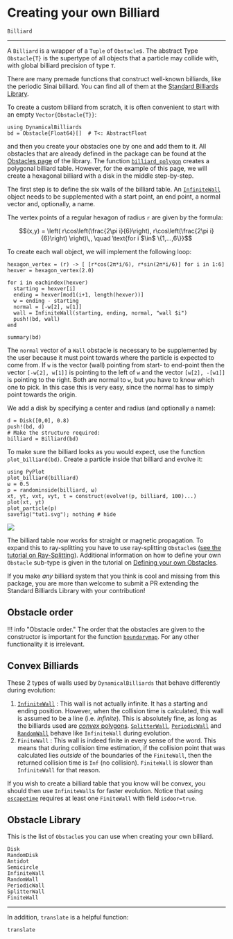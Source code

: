 # Creating your own Billiard
```@docs
Billiard
```
---

A `Billiard` is a wrapper of a `Tuple` of `Obstacle`s.
The abstract Type `Obstacle{T}` is the supertype of all objects that a particle may collide with, with global billiard precision of type `T`.

There are many premade functions that construct well-known billiards, like the periodic Sinai billiard.
You can find all of them at the [Standard Billiards Library](/basic/high_level/#standard-billiards-library).

To create a custom billiard from scratch, it is often convenient to start with an empty `Vector{Obstacle{T}}`:
```@example tut1
using DynamicalBilliards
bd = Obstacle{Float64}[]  # T<: AbstractFloat
```
and then you create your obstacles one by one and add them to it. All obstacles that are already defined in the package
can be found at the [Obstacles page](/basic/library/#obstacles) of the library. The function [`billiard_polygon`](@ref) creates a polygonal billiard table.
However, for the example of this page, we will create a hexagonal billiard with a disk in the middle step-by-step.

The first step is to define the six walls of the billiard table.
An [`InfiniteWall`](@ref) object needs to be supplemented with a start point, an end point, a normal vector and, optionally, a name.

The vertex points of a regular hexagon of radius `r` are given by the formula:
```math
(x,y) = \left( r\cos\left(\frac{2\pi i}{6}\right), r\cos\left(\frac{2\pi i}{6}\right) \right)\,, \quad \text{for i $\in$ \{1,...,6\}}
```
To create each wall object, we will implement the following loop:
```@example tut1
hexagon_vertex = (r) -> [ [r*cos(2π*i/6), r*sin(2π*i/6)] for i in 1:6]
hexver = hexagon_vertex(2.0)

for i in eachindex(hexver)
  starting = hexver[i]
  ending = hexver[mod1(i+1, length(hexver))]
  w = ending - starting
  normal = [-w[2], w[1]]
  wall = InfiniteWall(starting, ending, normal, "wall $i")
  push!(bd, wall)
end

summary(bd)
```

The `normal` vector of a `Wall` obstacle is necessary to be supplemented by the user because it must point towards where the particle is expected to come from. If `w` is the vector (wall) pointing from start- to end-point then the vector `[-w[2], w[1]]` is pointing to the left of `w` and the vector `[w[2], -[w1]]` is pointing to the right. Both are normal to `w`, but you have to know which one to pick. In this case this is very easy, since the normal has to simply point towards the origin.

We add a disk by specifying a center and radius (and optionally a name):
```@example tut1
d = Disk([0,0], 0.8)
push!(bd, d)
# Make the structure required:
billiard = Billiard(bd)
```
To make sure the billiard looks as you would expect, use the function `plot_billiard(bd)`. Create a particle inside that billiard and evolve it:
```@example tut1
using PyPlot
plot_billiard(billiard)
ω = 0.5
p = randominside(billiard, ω)
xt, yt, vxt, vyt, t = construct(evolve!(p, billiard, 100)...)
plot(xt, yt)
plot_particle(p)
savefig("tut1.svg"); nothing # hide
```
![](tut1.svg)


The billiard table now works for straight or magnetic propagation.
To expand this to ray-splitting you have to use ray-splitting `Obstacle`s ([see the tutorial on Ray-Splitting](/tutorials/ray-splitting)).
Additional information on how to define your own `Obstacle` sub-type is given in the tutorial on [Defining your own Obstacles](/tutorials/own_obstacle).

If you make *any* billiard system that you think is cool and missing from this package, you are more than welcome to submit a PR extending the Standard Billiards Library with your contribution!

## Obstacle order
!!! info "Obstacle order."
    The order that the obstacles are given to the constructor is important for the
    function [`boundarymap`](@ref). For any other functionality it is irrelevant.

## Convex Billiards
These 2 types of walls used by `DynamicalBilliards` that behave differently during
evolution:
  1. [`InfiniteWall`](@ref) : This wall is not actually infinite. It has a starting and ending
     position. However, when the collision time is calculated, this wall is assumed
     to be a line (i.e. *infinite*). This is absolutely fine, as long as the
     billiards used are [*convex* polygons](https://en.wikipedia.org/wiki/Convex_polygon).
     [`SplitterWall`](@ref), [`PeriodicWall`](@ref) and [`RandomWall`](@ref) behave like `InfiniteWall` during evolution.
  2. `FiniteWall` : This wall is indeed finite in every sense of the word. This
     means that during collision time estimation, if the collision point that was
     calculated lies *outside* of the boundaries of the `FiniteWall`, then the
     returned collision time is `Inf` (no collision). `FiniteWall` is slower
     than `InfiniteWall` for that reason.


If you wish to create a billiard table that you know will be convex, you should
then use `InfiniteWall`s for faster evolution.
Notice that using [`escapetime`](@ref) requires
at least one `FiniteWall` with field `isdoor=true`.

## Obstacle Library
This is the list of `Obstacle`s you can use when creating your own billiard.

```@docs
Disk
RandomDisk
Antidot
Semicircle
InfiniteWall
RandomWall
PeriodicWall
SplitterWall
FiniteWall
```
---
In addition, `translate` is a helpful function:
```@docs
translate
```
